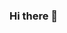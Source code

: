 ### Hi there 👋

<!--
**RaviTejaUOH/RaviTejaUOH** is a ✨ _special_ ✨ repository because its `README.md` (this file) appears on your GitHub profile.

Here are some ideas to get you started:

- 🔭 I’m currently working on Machine Learning projects
- 🌱 I’m currently learning Deep learning
- 👯 I’m looking to collaborate on Machine Learning projects
- 🤔 I’m looking for help with NLP problems
- 💬 Ask me about Probability, statistics, linear algebra, Machine learning.
- 📫 How to reach me: you can drop me a mail at addakularaviteja@gmail.com
- 😄 Pronouns: He/Him
